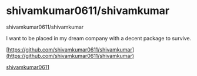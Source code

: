 # shivamkumar0611/shivamkumar

shivamkumar0611/shivamkumar

I want to be placed in my dream company with a decent package to survive.

[https://github.com/shivamkumar0611/shivamkumar](https://github.com/shivamkumar0611/shivamkumar)

 [shivamkumar0611]()

